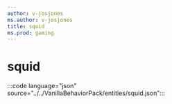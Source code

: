 ```yaml
---
author: v-josjones
ms.author: v-josjones
title: squid
ms.prod: gaming
---
```


# squid

:::code language="json" source="../../VanillaBehaviorPack/entities/squid.json":::